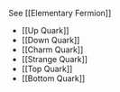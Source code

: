See [[Elementary Fermion]]

* [[Up Quark]]
* [[Down Quark]]
* [[Charm Quark]]
* [[Strange Quark]]
* [[Top Quark]]
* [[Bottom Quark]]